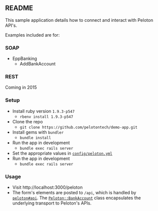 ## README

This sample application details how to connect and interact with Peloton API's.

Examples included are for:

### SOAP
 * EppBanking
   * AddBankAccount

### REST
Coming in 2015

###  Setup
* Install ruby version `1.9.3-p547`
  * `rbenv install 1.9.3-p547`
* Clone the repo
  * `git clone https://github.com/pelotontech/demo-app.git`
* Install gems with `bundler`
  * `bundle install`
* Run the app in development
  * `bundle exec rails server`
* Set the appropriate values in [`config/peloton.yml`](https://github.com/pelotontech/demo-app/blob/master/config/peloton.yml)
* Run the app in development
  * `bundle exec rails server`

### Usage

* Visit http://localhost:3000/peloton
* The form's elements are posted to `/api`, which is handled by [`peloton#api`](https://github.com/pelotontech/demo-app/blob/master/app/controllers/peloton_controller.rb). The [`Peloton::BankAccount`](https://github.com/pelotontech/demo-app/blob/master/app/services/peloton/bank_account.rb) class encapsulates the underlying transport to Peloton's APIs.

